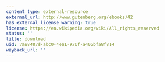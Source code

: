 ```yaml
---
content_type: external-resource
external_url: http://www.gutenberg.org/ebooks/42
has_external_license_warning: true
license: https://en.wikipedia.org/wiki/All_rights_reserved
status: ''
title: download
uid: 7a88487d-abc0-4ee1-976f-a405bfa8f814
wayback_url: ''
---
```

